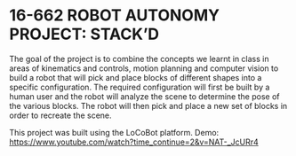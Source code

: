 # 16-662 ROBOT AUTONOMY PROJECT: STACK’D

The goal of the project is to combine the concepts we learnt in class in areas of kinematics and controls, motion planning and computer vision to build a robot that will pick and place blocks of different shapes into a specific configuration. The required configuration will first be built by a human user and the robot will analyze the scene to determine the pose of the various blocks. The robot will then pick and place a new set of blocks in order to recreate the scene. 

This project was built using the LoCoBot platform. 
Demo: https://www.youtube.com/watch?time_continue=2&v=NAT-_JcURr4
